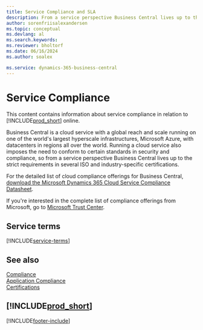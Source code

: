 ```yaml
---
title: Service Compliance and SLA
description: From a service perspective Business Central lives up to the strict requirements and SLA compliance in several ISO and industry specific certifications.
author: sorenfriisalexandersen
ms.topic: conceptual
ms.devlang: al
ms.search.keywords:
ms.reviewer: bholtorf
ms.date: 06/16/2024
ms.author: soalex

ms.service: dynamics-365-business-central
---
```

# Service Compliance

This content contains information about service compliance in relation to [!INCLUDE[prod_short](../includes/prod_short.md)] online.

Business Central is a cloud service with a global reach and scale running on one of the world's largest hyperscale<!--note from editor: Via Cloud Style Guide.--> infrastructures, Microsoft Azure, with datacenters in regions all over the world. Running a cloud service also imposes the need to conform to certain standards in security and compliance, so from a service perspective Business Central lives up to the strict requirements in several ISO and industry-specific certifications.

For the detailed list of cloud compliance offerings for Business Central, [download the Microsoft Dynamics 365 Cloud Service Compliance Datasheet](https://aka.ms/d365-compliance-list).

If you're interested in the complete list of compliance offerings from Microsoft, go to [Microsoft Trust Center](https://www.microsoft.com/trustcenter/compliance/complianceofferings).

## Service terms

[!INCLUDE[service-terms](../includes/service-terms.md)]

## See also

[Compliance](compliance-overview.md)  
[Application Compliance](compliance-application-compliance.md)  
[Certifications](compliance-certifications.md)  

## [!INCLUDE[prod_short](../includes/free_trial_md.md)]  


[!INCLUDE[footer-include](../includes/footer-banner.md)]